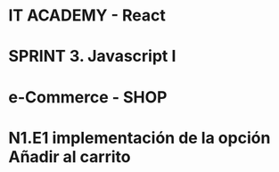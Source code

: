 # IT ACADEMY - React #
# SPRINT 3. Javascript I
#
# e-Commerce - SHOP
#
# N1.E1 implementación de la opción Añadir al carrito